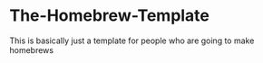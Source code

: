 # The-Homebrew-Template
This is basically just a template for people who are going to make homebrews
